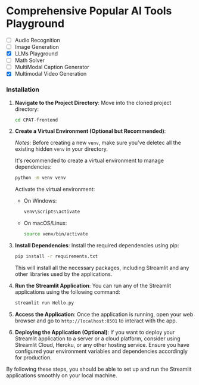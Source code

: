 # Comprehensive Popular AI Tools Playground
- [ ] Audio Recognition
- [ ] Image Generation
- [x] LLMs Playground
- [ ] Math Solver
- [ ] MultiModal Caption Generator
- [x] Multimodal Video Generation

### Installation
   
1. **Navigate to the Project Directory**:
   Move into the cloned project directory:
   ```bash
   cd CPAT-frontend
   ```

2. **Create a Virtual Environment (Optional but Recommended)**:
   
   _Notes:_ Before creating a new `venv`, make sure you've deletec all the existing hidden `venv` in your directory.

   It's recommended to create a virtual environment to manage dependencies:
   ```bash
   python -m venv venv
   ```
   Activate the virtual environment:
   - On Windows:
     ```bash
     venv\Scripts\activate
     ```
   - On macOS/Linux:
     ```bash
     source venv/bin/activate
     ```

3. **Install Dependencies**:
   Install the required dependencies using pip:
   ```bash
   pip install -r requirements.txt
   ```
   This will install all the necessary packages, including Streamlit and any other libraries used by the applications.

4. **Run the Streamlit Application**:
   You can run any of the Streamlit applications using the following command:
   ```bash
   streamlit run Hello.py
   ```

5. **Access the Application**:
   Once the application is running, open your web browser and go to `http://localhost:8501` to interact with the app.

6. **Deploying the Application (Optional)**:
   If you want to deploy your Streamlit application to a server or a cloud platform, consider using Streamlit Cloud, Heroku, or any other hosting service. Ensure you have configured your environment variables and dependencies accordingly for production.

By following these steps, you should be able to set up and run the Streamlit applications smoothly on your local machine.
